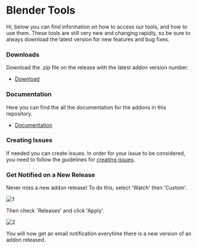 # Blender Tools

Hi, below you can find information on how to access our tools, and how to use them. These tools are still very new and changing rapidly, so be sure to always download the latest version for new features and bug fixes.

### Downloads
Download the .zip file on the release with the latest addon version number.
* [Download](https://github.com/EpicGames/BlenderTools/releases)

### Documentation
Here you can find the all the documentation for the addons in this repository.
* [Documentation](https://epicgames.github.io/BlenderTools/)

### Creating Issues
If needed you can create issues. In order for your issue to be considered, you need to follow the guidelines for [creating issues](https://github.com/EpicGames/BlenderTools/blob/master/ISSUE_TEMPLATE.md).

### Get Notified on a New Release
Never miss a new addon release! To do this, select 'Watch' then 'Custom'.

![1](https://epicgames.github.io/BlenderTools/assets/images/readme/1.jpg)

Then check 'Releases' and click 'Apply'.

![2](https://epicgames.github.io/BlenderTools/assets/images/readme/2.jpg)

You will now get an email notification everytime there is a new version of an addon released.
